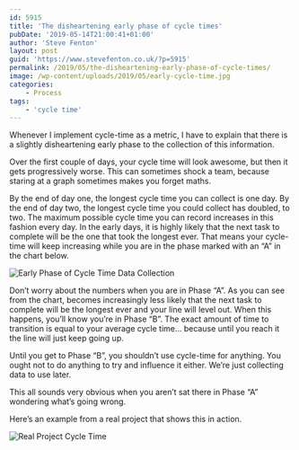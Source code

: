 ```yaml
---
id: 5915
title: 'The disheartening early phase of cycle times'
pubDate: '2019-05-14T21:00:41+01:00'
author: 'Steve Fenton'
layout: post
guid: 'https://www.stevefenton.co.uk/?p=5915'
permalink: /2019/05/the-disheartening-early-phase-of-cycle-times/
image: /wp-content/uploads/2019/05/early-cycle-time.jpg
categories:
    - Process
tags:
    - 'cycle time'
---
```


Whenever I implement cycle-time as a metric, I have to explain that there is a slightly disheartening early phase to the collection of this information.

Over the first couple of days, your cycle time will look awesome, but then it gets progressively worse. This can sometimes shock a team, because staring at a graph sometimes makes you forget maths.

By the end of day one, the longest cycle time you can collect is one day. By the end of day two, the longest cycle time you could collect has doubled, to two. The maximum possible cycle time you can record increases in this fashion every day. In the early days, it is highly likely that the next task to complete will be the one that took the longest ever. That means your cycle-time will keep increasing while you are in the phase marked with an “A” in the chart below.

![Early Phase of Cycle Time Data Collection](https://www.stevefenton.co.uk/wp-content/uploads/2019/05/early-cycle-time.jpg)

Don’t worry about the numbers when you are in Phase “A”. As you can see from the chart, becomes increasingly less likely that the next task to complete will be the longest ever and your line will level out. When this happens, you’ll know you’re in Phase “B”. The exact amount of time to transition is equal to your average cycle time… because until you reach it the line will just keep going up.

Until you get to Phase “B”, you shouldn’t use cycle-time for anything. You ought not to do anything to try and influence it either. We’re just collecting data to use later.

This all sounds very obvious when you aren’t sat there in Phase “A” wondering what’s going wrong.

Here’s an example from a real project that shows this in action.

![Real Project Cycle Time](https://www.stevefenton.co.uk/wp-content/uploads/2019/05/real-cycle-time-chart.jpg)